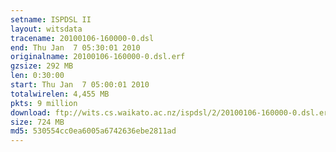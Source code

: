 ```yaml
---
setname: ISPDSL II
layout: witsdata
tracename: 20100106-160000-0.dsl
end: Thu Jan  7 05:30:01 2010
originalname: 20100106-160000-0.dsl.erf
gzsize: 292 MB
len: 0:30:00
start: Thu Jan  7 05:00:01 2010
totalwirelen: 4,455 MB
pkts: 9 million
download: ftp://wits.cs.waikato.ac.nz/ispdsl/2/20100106-160000-0.dsl.erf.gz
size: 724 MB
md5: 530554cc0ea6005a6742636ebe2811ad
---
```

